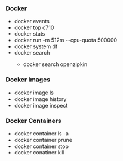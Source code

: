 ### Docker
- docker events
- docker top c710
- docker stats
- docker run -m 512m --cpu-quota 500000
- docker system df
- docker search <image-name>
  - docker search openzipkin

### Docker Images
- docker image ls
- docker image history <id>
- docker image inspect <id>

### Docker Containers
- docker container ls -a
- docker container prune
- docker container stop
- docker conatiner kill
